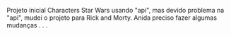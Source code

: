 Projeto inicial Characters Star Wars usando "api", mas devido problema na "api", mudei o projeto para Rick and Morty. Anida preciso fazer algumas mudanças . . .
